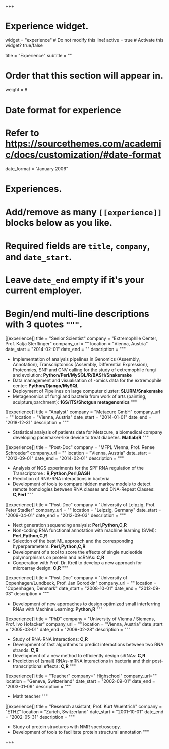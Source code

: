 +++
# Experience widget.
widget = "experience"  # Do not modify this line!
active = true  # Activate this widget? true/false

title = "Experience"
subtitle = ""

# Order that this section will appear in.
weight = 8

# Date format for experience
#   Refer to https://sourcethemes.com/academic/docs/customization/#date-format
date_format = "January 2006"

# Experiences.
#   Add/remove as many `[[experience]]` blocks below as you like.
#   Required fields are `title`, `company`, and `date_start`.
#   Leave `date_end` empty if it's your current employer.
#   Begin/end multi-line descriptions with 3 quotes `"""`.



[[experience]]
  title = "Senior Scientist"
  company = "Extremophile Center, Prof. Katja Sterflinger"
  company_url = ""
  location = "Vienna, Austria"
  date_start = "2014-02-01"
  date_end = ""
  description = """

  * Implementation of analysis pipelines in Genomics (Assembly, Annotation), Transcriptomics (Assembly, Differential Expression), Proteomics, SNP and CNV calling for the study of extremophile
fungi and evolution: **Python/Perl/MySQL/R/BASH/Snakemake**
  * Data management and visualisation of -omics data for the extremophile center: **Python/Django/MySQL**
  * Deployment of Pipelines on large computer cluster: **SLURM/Snakemake**
  * Metagenomics of fungi and bacteria from work of arts (painting, sculpture,parchment): **16S/ITS/Shotgun metagenomics** 
  """

[[experience]]
  title = "Analyst"
  company = "Metacure GmbH"
  company_url = ""
  location = "Vienna, Austria"
  date_start = "2014-01-01"
  date_end = "2018-12-31"
  description = """
  * Statistical analysis of patients data for Metacure, a biomedical company developing pacemaker-like device to treat diabetes. **Matlab/R**
  """

[[experience]]
  title = "Post-Doc"
  company = "MFPL Vienna, Prof. Renee Schroeder"
  company_url = ""
  location = "Vienna, Austria"
  date_start = "2012-09-01"
  date_end = "2014-02-01"
  description = """
  * Analysis of NGS experiments for the SPF   RNA regulation of the Transcriptome : **R,Python,Perl,BASH**
  * Prediction of RNA-RNA interactions in bacteria
  * Development of tools to compare hidden markov models to detect remote homologies between RNA classes and DNA-Repeat Classes: **C,Perl**
  """

[[experience]]
  title = "Post-Doc"
  company = "University of Leipzig, Prof. Peter Stadler"
  company_url = ""
  location = "Leipzig, Germany"
  date_start = "2009-04-01"
  date_end = "2012-09-03"
  description = """
  * Next generation sequencing analysis: **Perl,Python,C,R**
  * Non-coding RNA functional annotation with machine learning (SVM): **Perl,Python,C,R**
  * Selection of the best ML approach and the corresponding hyperparameters: **Perl,Python,C,R**
  * Development of a tool to score the effects of single nucleotide polymorphisms on protein and ncRNAs: **C,R**
  * Cooperation with Prof. Dr. Kreil to develop a new approach for microarray design: **C,R**
  """

[[experience]]
  title = "Post-Doc"
  company = "University of Copenhagen/Lundbeck, Prof. Jan Gorodkin"
  company_url = ""
  location = "Copenhagen, Denmark"
  date_start = "2008-10-01"
  date_end = "2012-09-03"
  description = """
  * Development of new approaches to design optimized small interferring RNAs with Machine Learning: **Python,R**
  """

[[experience]]
  title = "PhD"
  company = "University of Vienna / Siemens, Prof. Ivo Hofacker"
  company_url = ""
  location = "Vienna, Austria"
  date_start = "2005-03-01"
  date_end = "2009-02-28"
  description = """
  * Study of RNA-RNA interactions: **C,R**
  * Development of fast algorithms to predict interactions between two RNA strands: **C,R**
  * Development of a new method to efficiently design siRNAs: **C,R**
  * Prediction of (small) RNAs-mRNA interactions in bacteria and their post-transcriptional effects: **C,R**
  """

[[experience]]
  title = "Teacher"
  company=" Highschool"
  company_url=""
  location = "Geneve, Switzerland"
  date_start = "2002-09-01"
  date_end   = "2003-01-09"
  description = """
  * Math teacher
  """


[[experience]]
  title = "Research assistant, Prof. Kurt Wuehtrich"
  company = "ETHZ"
  location = "Zurich, Switzerland"
  date_start = "2001-10-01"
  date_end = "2002-05-31"
  description = """
  * Study of protein structures with NMR spectroscopy.
  * Development of tools to facilitate protein structural annotation
  """

+++

